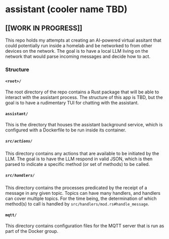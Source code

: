 # assistant (cooler name TBD)

## [[WORK IN PROGRESS]]

This repo holds my attempts at creating an AI-powered virtual assitant
that could potentially run inside a homelab and be networked to from other
devices on the network. The goal is to have a local LLM living on the network
that would parse incoming messages and decide how to act.

### Structure

#### `<root>/`

The root directory of the repo contains a Rust package that will be able to
interact with the assistant process. The structure of this app is TBD, but the
goal is to have a rudimentary TUI for chatting with the assistant.

#### `assistant/`

This is the directory that houses the assistant background service, which is
configured with a Dockerfile to be run inside its container.

##### `src/actions/`

This directory contains any actions that are available to be initiated by the
LLM. The goal is to have the LLM respond in valid JSON, which is then parsed
to indicate a specific method (or set of methods) to be called.

##### `src/handlers/`

This directory contains the processes predicated by the receipt of a message
in any given topic. Topics can have many handlers, and handlers can cover
multiple topics. For the time being, the determination of which method(s) to
call is handled by `src/handlers/mod.rs#handle_message`.

#### `mqtt/`

This directory contains configuration files for the MQTT server that is run
as part of the Docker group.
